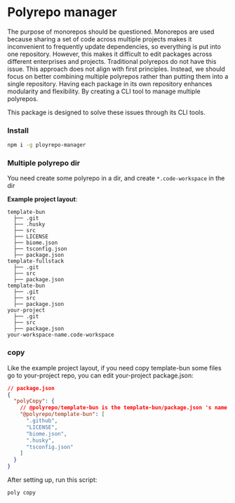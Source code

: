 # Polyrepo manager

The purpose of monorepos should be questioned. Monorepos are used because sharing a set of code across multiple projects makes it inconvenient to frequently update dependencies, so everything is put into one repository. However, this makes it difficult to edit packages across different enterprises and projects. Traditional polyrepos do not have this issue. This approach does not align with first principles. Instead, we should focus on better combining multiple polyrepos rather than putting them into a single repository. Having each package in its own repository enhances modularity and flexibility. By creating a CLI tool to manage multiple polyrepos.

This package is designed to solve these issues through its CLI tools.

### Install

```sh
npm i -g ployrepo-manager
```

### Multiple polyrepo dir

You need create some polyrepo in a dir, and create `*.code-workspace` in the dir

**Example project layout**:

```
template-bun
  ├── .git
  ├── .husky
  ├── src
  ├── LICENSE
  ├── biome.json
  ├── tsconfig.json
  ├── package.json
template-fullstack
  ├── .git
  ├── src
  ├── package.json
template-bun
  ├── .git
  ├── src
  ├── package.json
your-project
  ├── .git
  ├── src
  ├── package.json
your-workspace-name.code-workspace
```

### copy

Like the example project layout, if you need copy template-bun some files go to your-project repo, you can edit your-project package.json:

```json
// package.json
{
  "polyCopy": {
    // @polyrepo/template-bun is the template-bun/package.json 's name
    "@polyrepo/template-bun": [
      ".github",
      "LICENSE",
      "biome.json",
      ".husky",
      "tsconfig.json"
    ]
  }
}
```

After setting up, run this script:

```sh
poly copy
```
